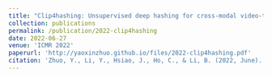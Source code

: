 ```yaml
---
title: "Clip4hashing: Unsupervised deep hashing for cross-modal video-text retrieval"
collection: publications
permalink: /publication/2022-clip4hashing
date: 2022-06-27
venue: 'ICMR 2022'
paperurl: 'http://yaoxinzhuo.github.io/files/2022-clip4hashing.pdf'
citation: 'Zhuo, Y., Li, Y., Hsiao, J., Ho, C., & Li, B. (2022, June). &quot;Clip4hashing: Unsupervised deep hashing for cross-modal video-text retrieval.&quot; <i>Proceedings of the 2022 international conference on multimedia retrieval</i>. (pp. 158-166)'
---
```


